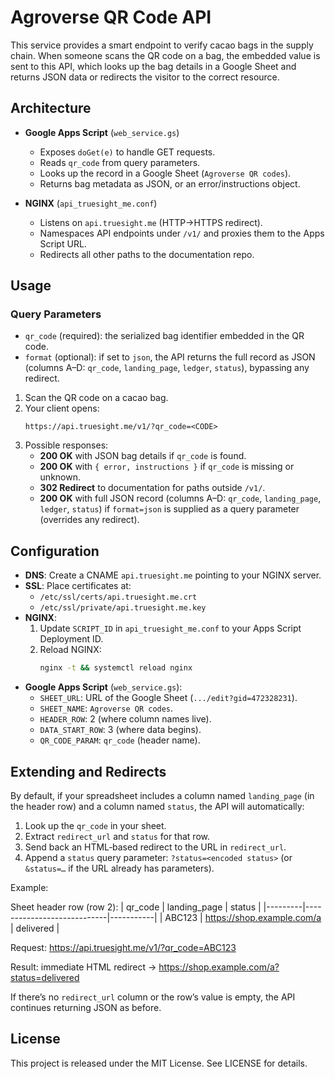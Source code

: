 # Agroverse QR Code API

This service provides a smart endpoint to verify cacao bags in the supply chain. When someone scans the QR code on a bag, the embedded value is sent to this API, which looks up the bag details in a Google Sheet and returns JSON data or redirects the visitor to the correct resource.

## Architecture

- **Google Apps Script** (`web_service.gs`)
  - Exposes `doGet(e)` to handle GET requests.
  - Reads `qr_code` from query parameters.
  - Looks up the record in a Google Sheet (`Agroverse QR codes`).
  - Returns bag metadata as JSON, or an error/instructions object.

- **NGINX** (`api_truesight_me.conf`)
  - Listens on `api.truesight.me` (HTTP→HTTPS redirect).
  - Namespaces API endpoints under `/v1/` and proxies them to the Apps Script URL.
  - Redirects all other paths to the documentation repo.

## Usage

### Query Parameters
- `qr_code` (required): the serialized bag identifier embedded in the QR code.
- `format` (optional): if set to `json`, the API returns the full record as JSON (columns A–D: `qr_code`, `landing_page`, `ledger`, `status`), bypassing any redirect.

1. Scan the QR code on a cacao bag.
2. Your client opens:
   ```
   https://api.truesight.me/v1/?qr_code=<CODE>
   ```
3. Possible responses:
   - **200 OK** with JSON bag details if `qr_code` is found.
   - **200 OK** with `{ error, instructions }` if `qr_code` is missing or unknown.
   - **302 Redirect** to documentation for paths outside `/v1/`.
   - **200 OK** with full JSON record (columns A–D: `qr_code`, `landing_page`, `ledger`, `status`) if `format=json` is supplied as a query parameter (overrides any redirect).

## Configuration

- **DNS**: Create a CNAME `api.truesight.me` pointing to your NGINX server.
- **SSL**: Place certificates at:
  - `/etc/ssl/certs/api.truesight.me.crt`
  - `/etc/ssl/private/api.truesight.me.key`
- **NGINX**:
  1. Update `SCRIPT_ID` in `api_truesight_me.conf` to your Apps Script Deployment ID.
  2. Reload NGINX:
     ```bash
     nginx -t && systemctl reload nginx
     ```
- **Google Apps Script** (`web_service.gs`):
  - `SHEET_URL`: URL of the Google Sheet (`.../edit?gid=472328231`).
  - `SHEET_NAME`: `Agroverse QR codes`.
  - `HEADER_ROW`: 2 (where column names live).
  - `DATA_START_ROW`: 3 (where data begins).
  - `QR_CODE_PARAM`: `qr_code` (header name).

## Extending and Redirects

By default, if your spreadsheet includes a column named `landing_page` (in the header row) and a column named `status`, the API will automatically:

1. Look up the `qr_code` in your sheet.
2. Extract `redirect_url` and `status` for that row.
3. Send back an HTML‐based redirect to the URL in `redirect_url`.
4. Append a `status` query parameter: `?status=<encoded status>` (or `&status=…` if the URL already has parameters).

Example:

  Sheet header row (row 2):
    | qr_code | landing_page               | status    |
    |---------|----------------------------|-----------|
    | ABC123  | https://shop.example.com/a | delivered |

  Request:
    https://api.truesight.me/v1/?qr_code=ABC123

  Result: immediate HTML redirect →
    https://shop.example.com/a?status=delivered

If there’s no `redirect_url` column or the row’s value is empty, the API continues returning JSON as before.

## License

This project is released under the MIT License. See LICENSE for details.